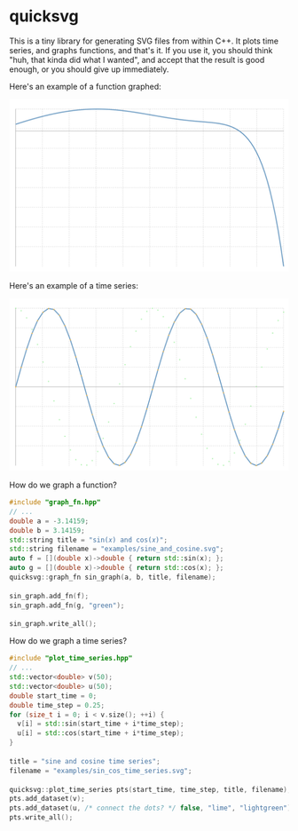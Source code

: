 # quicksvg

This is a tiny library for generating SVG files from within C++. It plots time series, and graphs functions, and that's it. If you use it, you should think "huh, that kinda did what I wanted", and accept that the result is good enough, or you should give up immediately.

Here's an example of a function graphed:

![Alt text](./examples/1F1_3.svg)

Here's an example of a time series:

![Alt text](./examples/sin_cos_time_series.svg)


How do we graph a function?

```cpp
#include "graph_fn.hpp"
// ...
double a = -3.14159;
double b = 3.14159;
std::string title = "sin(𝑥) and cos(𝑥)";
std::string filename = "examples/sine_and_cosine.svg";
auto f = [](double x)->double { return std::sin(x); };
auto g = [](double x)->double { return std::cos(x); };
quicksvg::graph_fn sin_graph(a, b, title, filename);

sin_graph.add_fn(f);
sin_graph.add_fn(g, "green");

sin_graph.write_all();
```

How do we graph a time series?

```cpp
#include "plot_time_series.hpp"
// ...
std::vector<double> v(50);
std::vector<double> u(50);
double start_time = 0;
double time_step = 0.25;
for (size_t i = 0; i < v.size(); ++i) {
  v[i] = std::sin(start_time + i*time_step);
  u[i] = std::cos(start_time + i*time_step);
}

title = "sine and cosine time series";
filename = "examples/sin_cos_time_series.svg";

quicksvg::plot_time_series pts(start_time, time_step, title, filename);
pts.add_dataset(v);
pts.add_dataset(u, /* connect the dots? */ false, "lime", "lightgreen");
pts.write_all();
```

